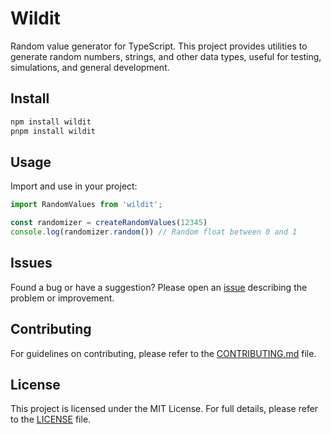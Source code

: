 

# Wildit

Random value generator for TypeScript. This project provides utilities to generate random numbers, strings, and other data types, useful for testing, simulations, and general development.



## Install

```bash
npm install wildit
pnpm install wildit
```

## Usage

Import and use in your project:

```ts
import RandomValues from 'wildit';

const randomizer = createRandomValues(12345)
console.log(randomizer.random()) // Random float between 0 and 1
```




## Issues

Found a bug or have a suggestion? Please open an [issue](https://github.com/Jkous/wildit/issues) describing the problem or improvement.


## Contributing

For guidelines on contributing, please refer to the [CONTRIBUTING.md](CONTRIBUTING.md) file.


## License

This project is licensed under the MIT License. For full details, please refer to the [LICENSE](LICENSE) file.